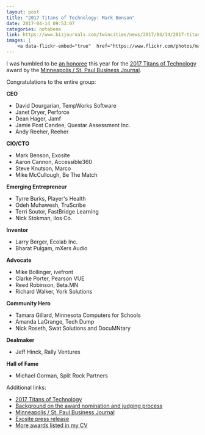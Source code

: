 ```yaml
---
layout: post
title: "2017 Titans of Technology: Mark Benson"
date: 2017-04-14 09:53:07
categories: notabene
link: https://www.bizjournals.com/twincities/news/2017/04/14/2017-titans-of-technology-mark-benson.html
images: |
    <a data-flickr-embed="true"  href="https://www.flickr.com/photos/markbenson/33897219152/in/dateposted-public/" title="2017 Titans of Technology feature in the Minneapolis / St. Paul Business Journal"><img src="https://c1.staticflickr.com/3/2811/33897219152_e1afe0c12a_k.jpg" width="2048" height="1536" alt="2017 Titans of Technology feature in the Minneapolis / St. Paul Business Journal"></a><script async src="//embedr.flickr.com/assets/client-code.js" charset="utf-8"></script>
---
```


I was humbled to be [an honoree][ln1] this year for the [2017 Titans of Technology][ln2] award by the [Minneapolis / St. Paul Business Journal][ln3].

Congratulations to the entire group:

**CEO**

* David Dourgarian, TempWorks Software
* Janet Dryer, Perforce
* Dean Hager, Jamf
* Jamie Post Candee, Questar Assessment Inc.
* Andy Reeher, Reeher

**CIO/CTO**

* Mark Benson, Exosite
* Aaron Cannon, Accessible360
* Steve Knutson, Marco
* Mike McCullough, Be The Match

**Emerging Entrepreneur**

* Tyrre Burks, Player's Health
* Odeh Muhawesh, TruScribe
* Terri Soutor, FastBridge Learning
* Nick Stokman, ilos Co.

**Inventor**

* Larry Berger, Ecolab Inc.
* Bharat Pulgam, mXers Audio

**Advocate**

* Mike Bollinger, ivefront
* Clarke Porter, Pearson VUE
* Reed Robinson, Beta.MN
* Richard Walker, York Solutions

**Community Hero**

* Tamara Gillard, Minnesota Computers for Schools
* Amanda LaGrange, Tech Dump
* Nick Roseth, Swat Solutions and DocuMNtary

**Dealmaker**

* Jeff Hinck, Rally Ventures

**Hall of Fame**

* Michael Gorman, Split Rock Partners

Additional links:

* [2017 Titans of Technology][ln2]
* [Background on the award nomination and judging process][ln6]
* [Minneapolis / St. Paul Business Journal][ln3]
* [Exosite press release][ln4]
* [More awards listed in my CV][ln5]

[ln1]: https://www.bizjournals.com/twincities/news/2017/04/14/2017-titans-of-technology-mark-benson.html
[ln2]: http://www.bizjournals.com/twincities/titans-of-technology/
[ln3]: http://www.bizjournals.com/twincities
[ln4]: http://www.webwire.com/ViewPressRel.asp?aId=207753
[ln5]: /cv/#honors
[ln6]: http://www.bizjournals.com/twincities/nomination/83018/2017/2017-titans-of-technology

